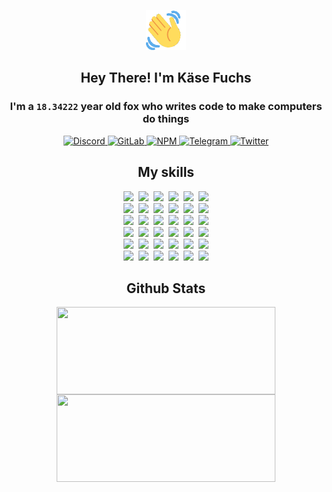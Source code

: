 <div><p align=center><img src=./resources/images/wave.gif width=64px height=64px></p><h2 align=center>Hey There! I'm Käse Fuchs</h2><h3 align=center>I'm a <code>18.34222</code> year old fox who writes code to make computers do things</h3><p align=center><a href=https://discord.com/users/507526681125322772><img alt=Discord src="https://img.shields.io/badge/Discord-5865F2?logo=discord&logoColor=white&style=flat-square#808a1eb35307a44d0403e086f28ac5e6"> </a><a href=https://gitlab.com/kasefuchs><img alt=GitLab src="https://img.shields.io/badge/GitLab-330F63?logo=gitlab&logoColor=white&style=flat-square#808a1eb35307a44d0403e086f28ac5e6"> </a><a href=https://npmjs.com/~kasefuchs><img alt=NPM src="https://img.shields.io/badge/NPM-CB3837?logo=npm&logoColor=white&style=flat-square#808a1eb35307a44d0403e086f28ac5e6"> </a><a href=https://t.me/kasefuchs><img alt=Telegram src="https://img.shields.io/badge/Telegram-2CA5E0?logo=telegram&logoColor=white&style=flat-square#808a1eb35307a44d0403e086f28ac5e6"> </a><a href=https://twitter.com/kasefuchs><img alt=Twitter src="https://img.shields.io/badge/Twitter-1DA1F2?logo=twitter&logoColor=white&style=flat-square#808a1eb35307a44d0403e086f28ac5e6"></a></p><h2 align=center>My skills</h2><p align=center><a href=https://aws.amazon.com/ ><picture><source srcset="https://skillicons.dev/icons?i=aws&theme=dark#808a1eb35307a44d0403e086f28ac5e6" media="(prefers-color-scheme: dark)"><source srcset="https://skillicons.dev/icons?i=aws&theme=light#808a1eb35307a44d0403e086f28ac5e6" media="(prefers-color-scheme: light), (prefers-color-scheme: no-preference)"><img src="https://skillicons.dev/icons?i=aws&theme=light#808a1eb35307a44d0403e086f28ac5e6"></picture></a>&nbsp;&nbsp;<a href=https://en.wikipedia.org/wiki/Bash_(Unix_shell)><picture><source srcset="https://skillicons.dev/icons?i=bash&theme=dark#808a1eb35307a44d0403e086f28ac5e6" media="(prefers-color-scheme: dark)"><source srcset="https://skillicons.dev/icons?i=bash&theme=light#808a1eb35307a44d0403e086f28ac5e6" media="(prefers-color-scheme: light), (prefers-color-scheme: no-preference)"><img src="https://skillicons.dev/icons?i=bash&theme=light#808a1eb35307a44d0403e086f28ac5e6"></picture></a>&nbsp;&nbsp;<a href=https://discord.com/developers/docs><picture><source srcset="https://skillicons.dev/icons?i=bots&theme=dark#808a1eb35307a44d0403e086f28ac5e6" media="(prefers-color-scheme: dark)"><source srcset="https://skillicons.dev/icons?i=bots&theme=light#808a1eb35307a44d0403e086f28ac5e6" media="(prefers-color-scheme: light), (prefers-color-scheme: no-preference)"><img src="https://skillicons.dev/icons?i=bots&theme=light#808a1eb35307a44d0403e086f28ac5e6"></picture></a>&nbsp;&nbsp;<a href=https://www.cloudflare.com/ ><picture><source srcset="https://skillicons.dev/icons?i=cloudflare&theme=dark#808a1eb35307a44d0403e086f28ac5e6" media="(prefers-color-scheme: dark)"><source srcset="https://skillicons.dev/icons?i=cloudflare&theme=light#808a1eb35307a44d0403e086f28ac5e6" media="(prefers-color-scheme: light), (prefers-color-scheme: no-preference)"><img src="https://skillicons.dev/icons?i=cloudflare&theme=light#808a1eb35307a44d0403e086f28ac5e6"></picture></a>&nbsp;&nbsp;<a href=https://en.wikipedia.org/wiki/CSS><picture><source srcset="https://skillicons.dev/icons?i=css&theme=dark#808a1eb35307a44d0403e086f28ac5e6" media="(prefers-color-scheme: dark)"><source srcset="https://skillicons.dev/icons?i=css&theme=light#808a1eb35307a44d0403e086f28ac5e6" media="(prefers-color-scheme: light), (prefers-color-scheme: no-preference)"><img src="https://skillicons.dev/icons?i=css&theme=light#808a1eb35307a44d0403e086f28ac5e6"></picture></a>&nbsp;&nbsp;<a href=https://www.docker.com/ ><picture><source srcset="https://skillicons.dev/icons?i=docker&theme=dark#808a1eb35307a44d0403e086f28ac5e6" media="(prefers-color-scheme: dark)"><source srcset="https://skillicons.dev/icons?i=docker&theme=light#808a1eb35307a44d0403e086f28ac5e6" media="(prefers-color-scheme: light), (prefers-color-scheme: no-preference)"><img src="https://skillicons.dev/icons?i=docker&theme=light#808a1eb35307a44d0403e086f28ac5e6"></picture></a><br><a href=https://www.electronjs.org/ ><picture><source srcset="https://skillicons.dev/icons?i=electron&theme=dark#808a1eb35307a44d0403e086f28ac5e6" media="(prefers-color-scheme: dark)"><source srcset="https://skillicons.dev/icons?i=electron&theme=light#808a1eb35307a44d0403e086f28ac5e6" media="(prefers-color-scheme: light), (prefers-color-scheme: no-preference)"><img src="https://skillicons.dev/icons?i=electron&theme=light#808a1eb35307a44d0403e086f28ac5e6"></picture></a>&nbsp;&nbsp;<a href=https://expressjs.com/ ><picture><source srcset="https://skillicons.dev/icons?i=express&theme=dark#808a1eb35307a44d0403e086f28ac5e6" media="(prefers-color-scheme: dark)"><source srcset="https://skillicons.dev/icons?i=express&theme=light#808a1eb35307a44d0403e086f28ac5e6" media="(prefers-color-scheme: light), (prefers-color-scheme: no-preference)"><img src="https://skillicons.dev/icons?i=express&theme=light#808a1eb35307a44d0403e086f28ac5e6"></picture></a>&nbsp;&nbsp;<a href=https://www.figma.com/ ><picture><source srcset="https://skillicons.dev/icons?i=figma&theme=dark#808a1eb35307a44d0403e086f28ac5e6" media="(prefers-color-scheme: dark)"><source srcset="https://skillicons.dev/icons?i=figma&theme=light#808a1eb35307a44d0403e086f28ac5e6" media="(prefers-color-scheme: light), (prefers-color-scheme: no-preference)"><img src="https://skillicons.dev/icons?i=figma&theme=light#808a1eb35307a44d0403e086f28ac5e6"></picture></a>&nbsp;&nbsp;<a href=https://firebase.google.com/ ><picture><source srcset="https://skillicons.dev/icons?i=firebase&theme=dark#808a1eb35307a44d0403e086f28ac5e6" media="(prefers-color-scheme: dark)"><source srcset="https://skillicons.dev/icons?i=firebase&theme=light#808a1eb35307a44d0403e086f28ac5e6" media="(prefers-color-scheme: light), (prefers-color-scheme: no-preference)"><img src="https://skillicons.dev/icons?i=firebase&theme=light#808a1eb35307a44d0403e086f28ac5e6"></picture></a>&nbsp;&nbsp;<a href=https://flask.palletsprojects.com/ ><picture><source srcset="https://skillicons.dev/icons?i=flask&theme=dark#808a1eb35307a44d0403e086f28ac5e6" media="(prefers-color-scheme: dark)"><source srcset="https://skillicons.dev/icons?i=flask&theme=light#808a1eb35307a44d0403e086f28ac5e6" media="(prefers-color-scheme: light), (prefers-color-scheme: no-preference)"><img src="https://skillicons.dev/icons?i=flask&theme=light#808a1eb35307a44d0403e086f28ac5e6"></picture></a>&nbsp;&nbsp;<a href=https://cloud.google.com/ ><picture><source srcset="https://skillicons.dev/icons?i=gcp&theme=dark#808a1eb35307a44d0403e086f28ac5e6" media="(prefers-color-scheme: dark)"><source srcset="https://skillicons.dev/icons?i=gcp&theme=light#808a1eb35307a44d0403e086f28ac5e6" media="(prefers-color-scheme: light), (prefers-color-scheme: no-preference)"><img src="https://skillicons.dev/icons?i=gcp&theme=light#808a1eb35307a44d0403e086f28ac5e6"></picture></a><br><a href=https://git-scm.com/ ><picture><source srcset="https://skillicons.dev/icons?i=git&theme=dark#808a1eb35307a44d0403e086f28ac5e6" media="(prefers-color-scheme: dark)"><source srcset="https://skillicons.dev/icons?i=git&theme=light#808a1eb35307a44d0403e086f28ac5e6" media="(prefers-color-scheme: light), (prefers-color-scheme: no-preference)"><img src="https://skillicons.dev/icons?i=git&theme=light#808a1eb35307a44d0403e086f28ac5e6"></picture></a>&nbsp;&nbsp;<a href=https://github.com/ ><picture><source srcset="https://skillicons.dev/icons?i=github&theme=dark#808a1eb35307a44d0403e086f28ac5e6" media="(prefers-color-scheme: dark)"><source srcset="https://skillicons.dev/icons?i=github&theme=light#808a1eb35307a44d0403e086f28ac5e6" media="(prefers-color-scheme: light), (prefers-color-scheme: no-preference)"><img src="https://skillicons.dev/icons?i=github&theme=light#808a1eb35307a44d0403e086f28ac5e6"></picture></a>&nbsp;&nbsp;<a href=https://gitlab.com/ ><picture><source srcset="https://skillicons.dev/icons?i=gitlab&theme=dark#808a1eb35307a44d0403e086f28ac5e6" media="(prefers-color-scheme: dark)"><source srcset="https://skillicons.dev/icons?i=gitlab&theme=light#808a1eb35307a44d0403e086f28ac5e6" media="(prefers-color-scheme: light), (prefers-color-scheme: no-preference)"><img src="https://skillicons.dev/icons?i=gitlab&theme=light#808a1eb35307a44d0403e086f28ac5e6"></picture></a>&nbsp;&nbsp;<a href=https://www.heroku.com/ ><picture><source srcset="https://skillicons.dev/icons?i=heroku&theme=dark#808a1eb35307a44d0403e086f28ac5e6" media="(prefers-color-scheme: dark)"><source srcset="https://skillicons.dev/icons?i=heroku&theme=light#808a1eb35307a44d0403e086f28ac5e6" media="(prefers-color-scheme: light), (prefers-color-scheme: no-preference)"><img src="https://skillicons.dev/icons?i=heroku&theme=light#808a1eb35307a44d0403e086f28ac5e6"></picture></a>&nbsp;&nbsp;<a href=https://en.wikipedia.org/wiki/HTML><picture><source srcset="https://skillicons.dev/icons?i=html&theme=dark#808a1eb35307a44d0403e086f28ac5e6" media="(prefers-color-scheme: dark)"><source srcset="https://skillicons.dev/icons?i=html&theme=light#808a1eb35307a44d0403e086f28ac5e6" media="(prefers-color-scheme: light), (prefers-color-scheme: no-preference)"><img src="https://skillicons.dev/icons?i=html&theme=light#808a1eb35307a44d0403e086f28ac5e6"></picture></a>&nbsp;&nbsp;<a href=https://en.wikipedia.org/wiki/JavaScript><picture><source srcset="https://skillicons.dev/icons?i=js&theme=dark#808a1eb35307a44d0403e086f28ac5e6" media="(prefers-color-scheme: dark)"><source srcset="https://skillicons.dev/icons?i=js&theme=light#808a1eb35307a44d0403e086f28ac5e6" media="(prefers-color-scheme: light), (prefers-color-scheme: no-preference)"><img src="https://skillicons.dev/icons?i=js&theme=light#808a1eb35307a44d0403e086f28ac5e6"></picture></a><br><a href=https://en.wikipedia.org/wiki/Linux><picture><source srcset="https://skillicons.dev/icons?i=linux&theme=dark#808a1eb35307a44d0403e086f28ac5e6" media="(prefers-color-scheme: dark)"><source srcset="https://skillicons.dev/icons?i=linux&theme=light#808a1eb35307a44d0403e086f28ac5e6" media="(prefers-color-scheme: light), (prefers-color-scheme: no-preference)"><img src="https://skillicons.dev/icons?i=linux&theme=light#808a1eb35307a44d0403e086f28ac5e6"></picture></a>&nbsp;&nbsp;<a href=https://mui.com/ ><picture><source srcset="https://skillicons.dev/icons?i=materialui&theme=dark#808a1eb35307a44d0403e086f28ac5e6" media="(prefers-color-scheme: dark)"><source srcset="https://skillicons.dev/icons?i=materialui&theme=light#808a1eb35307a44d0403e086f28ac5e6" media="(prefers-color-scheme: light), (prefers-color-scheme: no-preference)"><img src="https://skillicons.dev/icons?i=materialui&theme=light#808a1eb35307a44d0403e086f28ac5e6"></picture></a>&nbsp;&nbsp;<a href=https://en.wikipedia.org/wiki/Markdown><picture><source srcset="https://skillicons.dev/icons?i=md&theme=dark#808a1eb35307a44d0403e086f28ac5e6" media="(prefers-color-scheme: dark)"><source srcset="https://skillicons.dev/icons?i=md&theme=light#808a1eb35307a44d0403e086f28ac5e6" media="(prefers-color-scheme: light), (prefers-color-scheme: no-preference)"><img src="https://skillicons.dev/icons?i=md&theme=light#808a1eb35307a44d0403e086f28ac5e6"></picture></a>&nbsp;&nbsp;<a href=https://www.mongodb.com/ ><picture><source srcset="https://skillicons.dev/icons?i=mongodb&theme=dark#808a1eb35307a44d0403e086f28ac5e6" media="(prefers-color-scheme: dark)"><source srcset="https://skillicons.dev/icons?i=mongodb&theme=light#808a1eb35307a44d0403e086f28ac5e6" media="(prefers-color-scheme: light), (prefers-color-scheme: no-preference)"><img src="https://skillicons.dev/icons?i=mongodb&theme=light#808a1eb35307a44d0403e086f28ac5e6"></picture></a>&nbsp;&nbsp;<a href=https://www.mysql.com/ ><picture><source srcset="https://skillicons.dev/icons?i=mysql&theme=dark#808a1eb35307a44d0403e086f28ac5e6" media="(prefers-color-scheme: dark)"><source srcset="https://skillicons.dev/icons?i=mysql&theme=light#808a1eb35307a44d0403e086f28ac5e6" media="(prefers-color-scheme: light), (prefers-color-scheme: no-preference)"><img src="https://skillicons.dev/icons?i=mysql&theme=light#808a1eb35307a44d0403e086f28ac5e6"></picture></a>&nbsp;&nbsp;<a href=https://nextjs.org/ ><picture><source srcset="https://skillicons.dev/icons?i=nextjs&theme=dark#808a1eb35307a44d0403e086f28ac5e6" media="(prefers-color-scheme: dark)"><source srcset="https://skillicons.dev/icons?i=nextjs&theme=light#808a1eb35307a44d0403e086f28ac5e6" media="(prefers-color-scheme: light), (prefers-color-scheme: no-preference)"><img src="https://skillicons.dev/icons?i=nextjs&theme=light#808a1eb35307a44d0403e086f28ac5e6"></picture></a><br><a href=https://nodejs.org/en/ ><picture><source srcset="https://skillicons.dev/icons?i=nodejs&theme=dark#808a1eb35307a44d0403e086f28ac5e6" media="(prefers-color-scheme: dark)"><source srcset="https://skillicons.dev/icons?i=nodejs&theme=light#808a1eb35307a44d0403e086f28ac5e6" media="(prefers-color-scheme: light), (prefers-color-scheme: no-preference)"><img src="https://skillicons.dev/icons?i=nodejs&theme=light#808a1eb35307a44d0403e086f28ac5e6"></picture></a>&nbsp;&nbsp;<a href=https://www.postgresql.org/ ><picture><source srcset="https://skillicons.dev/icons?i=postgres&theme=dark#808a1eb35307a44d0403e086f28ac5e6" media="(prefers-color-scheme: dark)"><source srcset="https://skillicons.dev/icons?i=postgres&theme=light#808a1eb35307a44d0403e086f28ac5e6" media="(prefers-color-scheme: light), (prefers-color-scheme: no-preference)"><img src="https://skillicons.dev/icons?i=postgres&theme=light#808a1eb35307a44d0403e086f28ac5e6"></picture></a>&nbsp;&nbsp;<a href=https://learn.microsoft.com/en-us/powershell/ ><picture><source srcset="https://skillicons.dev/icons?i=powershell&theme=dark#808a1eb35307a44d0403e086f28ac5e6" media="(prefers-color-scheme: dark)"><source srcset="https://skillicons.dev/icons?i=powershell&theme=light#808a1eb35307a44d0403e086f28ac5e6" media="(prefers-color-scheme: light), (prefers-color-scheme: no-preference)"><img src="https://skillicons.dev/icons?i=powershell&theme=light#808a1eb35307a44d0403e086f28ac5e6"></picture></a>&nbsp;&nbsp;<a href=https://www.python.org/ ><picture><source srcset="https://skillicons.dev/icons?i=py&theme=dark#808a1eb35307a44d0403e086f28ac5e6" media="(prefers-color-scheme: dark)"><source srcset="https://skillicons.dev/icons?i=py&theme=light#808a1eb35307a44d0403e086f28ac5e6" media="(prefers-color-scheme: light), (prefers-color-scheme: no-preference)"><img src="https://skillicons.dev/icons?i=py&theme=light#808a1eb35307a44d0403e086f28ac5e6"></picture></a>&nbsp;&nbsp;<a href=https://www.raspberrypi.org/ ><picture><source srcset="https://skillicons.dev/icons?i=raspberrypi&theme=dark#808a1eb35307a44d0403e086f28ac5e6" media="(prefers-color-scheme: dark)"><source srcset="https://skillicons.dev/icons?i=raspberrypi&theme=light#808a1eb35307a44d0403e086f28ac5e6" media="(prefers-color-scheme: light), (prefers-color-scheme: no-preference)"><img src="https://skillicons.dev/icons?i=raspberrypi&theme=light#808a1eb35307a44d0403e086f28ac5e6"></picture></a>&nbsp;&nbsp;<a href=https://reactjs.org/ ><picture><source srcset="https://skillicons.dev/icons?i=react&theme=dark#808a1eb35307a44d0403e086f28ac5e6" media="(prefers-color-scheme: dark)"><source srcset="https://skillicons.dev/icons?i=react&theme=light#808a1eb35307a44d0403e086f28ac5e6" media="(prefers-color-scheme: light), (prefers-color-scheme: no-preference)"><img src="https://skillicons.dev/icons?i=react&theme=light#808a1eb35307a44d0403e086f28ac5e6"></picture></a><br><a href=https://redux.js.org/ ><picture><source srcset="https://skillicons.dev/icons?i=redux&theme=dark#808a1eb35307a44d0403e086f28ac5e6" media="(prefers-color-scheme: dark)"><source srcset="https://skillicons.dev/icons?i=redux&theme=light#808a1eb35307a44d0403e086f28ac5e6" media="(prefers-color-scheme: light), (prefers-color-scheme: no-preference)"><img src="https://skillicons.dev/icons?i=redux&theme=light#808a1eb35307a44d0403e086f28ac5e6"></picture></a>&nbsp;&nbsp;<a href=https://en.wikipedia.org/wiki/Regular_expression><picture><source srcset="https://skillicons.dev/icons?i=regex&theme=dark#808a1eb35307a44d0403e086f28ac5e6" media="(prefers-color-scheme: dark)"><source srcset="https://skillicons.dev/icons?i=regex&theme=light#808a1eb35307a44d0403e086f28ac5e6" media="(prefers-color-scheme: light), (prefers-color-scheme: no-preference)"><img src="https://skillicons.dev/icons?i=regex&theme=light#808a1eb35307a44d0403e086f28ac5e6"></picture></a>&nbsp;&nbsp;<a href=https://en.wikipedia.org/wiki/Sass_(stylesheet_language)><picture><source srcset="https://skillicons.dev/icons?i=sass&theme=dark#808a1eb35307a44d0403e086f28ac5e6" media="(prefers-color-scheme: dark)"><source srcset="https://skillicons.dev/icons?i=sass&theme=light#808a1eb35307a44d0403e086f28ac5e6" media="(prefers-color-scheme: light), (prefers-color-scheme: no-preference)"><img src="https://skillicons.dev/icons?i=sass&theme=light#808a1eb35307a44d0403e086f28ac5e6"></picture></a>&nbsp;&nbsp;<a href=https://www.typescriptlang.org/ ><picture><source srcset="https://skillicons.dev/icons?i=ts&theme=dark#808a1eb35307a44d0403e086f28ac5e6" media="(prefers-color-scheme: dark)"><source srcset="https://skillicons.dev/icons?i=ts&theme=light#808a1eb35307a44d0403e086f28ac5e6" media="(prefers-color-scheme: light), (prefers-color-scheme: no-preference)"><img src="https://skillicons.dev/icons?i=ts&theme=light#808a1eb35307a44d0403e086f28ac5e6"></picture></a>&nbsp;&nbsp;<a href=https://unity.com/ ><picture><source srcset="https://skillicons.dev/icons?i=unity&theme=dark#808a1eb35307a44d0403e086f28ac5e6" media="(prefers-color-scheme: dark)"><source srcset="https://skillicons.dev/icons?i=unity&theme=light#808a1eb35307a44d0403e086f28ac5e6" media="(prefers-color-scheme: light), (prefers-color-scheme: no-preference)"><img src="https://skillicons.dev/icons?i=unity&theme=light#808a1eb35307a44d0403e086f28ac5e6"></picture></a>&nbsp;&nbsp;<a href=https://workers.cloudflare.com/ ><picture><source srcset="https://skillicons.dev/icons?i=workers&theme=dark#808a1eb35307a44d0403e086f28ac5e6" media="(prefers-color-scheme: dark)"><source srcset="https://skillicons.dev/icons?i=workers&theme=light#808a1eb35307a44d0403e086f28ac5e6" media="(prefers-color-scheme: light), (prefers-color-scheme: no-preference)"><img src="https://skillicons.dev/icons?i=workers&theme=light#808a1eb35307a44d0403e086f28ac5e6"></picture></a><br></p><h2 align=center>Github Stats</h2><p align=center><picture><source srcset="https://github-readme-stats-kasefuchs.vercel.app/api/?count_private=true&hide_border=true&hide_rank=true&line_height=20&hide_title=true&username=Kasefuchs&theme=dark#808a1eb35307a44d0403e086f28ac5e6" media="(prefers-color-scheme: dark)"><source srcset="https://github-readme-stats-kasefuchs.vercel.app/api/?count_private=true&hide_border=true&hide_rank=true&line_height=20&hide_title=true&username=Kasefuchs&theme=light#808a1eb35307a44d0403e086f28ac5e6" media="(prefers-color-scheme: light), (prefers-color-scheme: no-preference)"><img align=middle width=350 height=140 src="https://github-readme-stats-kasefuchs.vercel.app/api/?count_private=true&hide_border=true&hide_rank=true&line_height=20&hide_title=true&username=Kasefuchs&theme=light#808a1eb35307a44d0403e086f28ac5e6"></picture><picture><source srcset="https://github-readme-stats-kasefuchs.vercel.app/api/top-langs/?count_private=true&hide_border=true&layout=compact&username=Kasefuchs&theme=dark#808a1eb35307a44d0403e086f28ac5e6" media="(prefers-color-scheme: dark)"><source srcset="https://github-readme-stats-kasefuchs.vercel.app/api/top-langs/?count_private=true&hide_border=true&layout=compact&username=Kasefuchs&theme=light#808a1eb35307a44d0403e086f28ac5e6" media="(prefers-color-scheme: light), (prefers-color-scheme: no-preference)"><img align=middle width=350 height=140 src="https://github-readme-stats-kasefuchs.vercel.app/api/top-langs/?count_private=true&hide_border=true&layout=compact&username=Kasefuchs&theme=light#808a1eb35307a44d0403e086f28ac5e6"></picture></p><img src="https://hit.yhype.me/github/profile?user_id=64592097#808a1eb35307a44d0403e086f28ac5e6" alt=""></div>